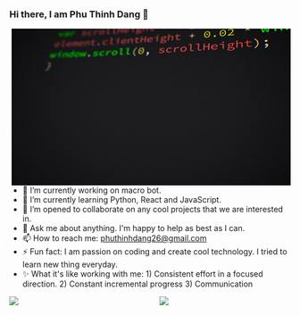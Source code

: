 ### Hi there, I am Phu Thinh Dang 👋
<img align="right" src="/giphy.gif">

- 🔭 I’m currently working on macro bot.
- 🌱 I’m currently learning Python, React and JavaScript.
- 👯 I’m opened to collaborate on any cool projects that we are interested in.
- 💬 Ask me about anything. I'm happy to help as best as I can. 
- 📫 How to reach me: phuthinhdang26@gmail.com
- ⚡ Fun fact: I am passion on coding and create cool technology. I tried to learn new thing everyday.
- ✨ What it's like working with me: 1) Consistent effort in a focused direction. 2) Constant incremental progress 3) Communication

<div style="display: flex; flex-direction: row;">
 <img align="center" class="img" src="https://github-readme-stats.vercel.app/api?username=EricDang261&show_icons=true&theme=radical" width="400"/>
 <img align="center" class="img" src="https://github-readme-stats.vercel.app/api/top-langs/?username=EricDang261&langs_count=08&theme=radical&layout=compact" width ="350" />
</div>
